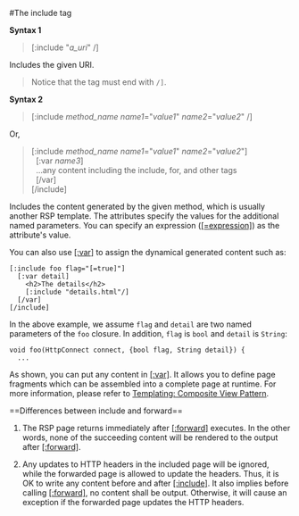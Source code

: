 #The include tag

**Syntax 1**

>[:include "*a_uri*" /]

Includes the given URI.

> Notice that the tag must end with `/]`.

**Syntax 2**

>[:include *method_name* *name1*="*value1*" *name2*="*value2*" /]

Or,

>[:include *method_name* *name1*="*value1*" *name2*="*value2*"]  
>&nbsp;&nbsp;[:var *name3*]  
>&nbsp;&nbsp;...any content including the include, for, and other tags  
>&nbsp;&nbsp;[/var]  
>[/include]

Includes the content generated by the given method, which is usually another RSP template. The attributes specify the values for the additional named parameters. You can specify an expression ([[=expression]](=.md)) as the attribute's value.

You can also use [[:var]](var.md) to assign the dynamical generated content such as:

    [:include foo flag="[=true]"]
      [:var detail]
        <h2>The details</h2>
        [:include "details.html"/]
      [/var]
    [/include]

In the above example, we assume `flag` and `detail` are two named parameters of the `foo` closure. In addition, `flag` is `bool` and `detail` is `String`:

    void foo(HttpConnect connect, {bool flag, String detail}) {
      ...

As shown, you can put any content in [[:var]](var.md). It allows you to define page fragments which can be assembled into a complete page at runtime. For more information, please refer to [Templating: Composite View Pattern](../Fundamentals/Templating-_Composite_View_Pattern.md).

==Differences between include and forward==

1. The RSP page returns immediately after [[:forward]](forward.md) executes. In the other words, none of the succeeding content will be rendered to the output after [[:forward]](forward.md).

2. Any updates to HTTP headers in the included page will be ignored, while the forwarded page is allowed to update the headers. Thus, it is OK to write any content before and after [[:include]](include.md). It also implies before calling [[:forward]](forward.md), no content shall be output. Otherwise, it will cause an exception if the forwarded page updates the HTTP headers.
